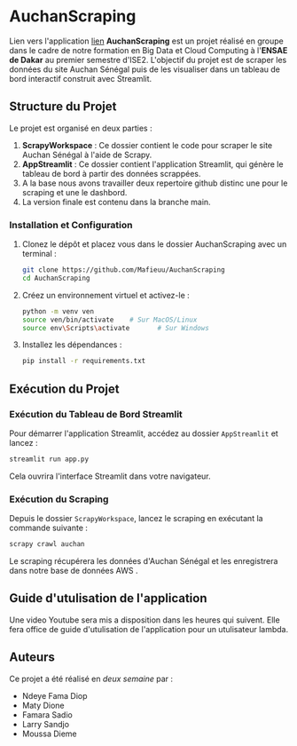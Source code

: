 

# AuchanScraping
Lien vers l'application [lien](https://dashboardauchanscraping.streamlit.app/)
**AuchanScraping** est un projet réalisé en groupe dans le cadre de notre formation en Big Data et Cloud Computing à l'**ENSAE de Dakar** au premier semestre d'ISE2. L'objectif du projet est de scraper les données du site Auchan Sénégal puis de les visualiser dans un tableau de bord interactif construit avec Streamlit. 

## Structure du Projet

Le projet est organisé en deux parties :

1. **ScrapyWorkspace** : Ce dossier contient le code pour scraper le site Auchan Sénégal à l'aide de Scrapy. 
2. **AppStreamlit** : Ce dossier contient l'application Streamlit, qui génère le tableau de bord à partir des données scrappées.
3. A la base nous avons travailler deux repertoire github distinc une pour le scraping et une le dashbord.
4. La version finale est contenu dans la branche main.

### Installation et Configuration

1. Clonez le dépôt et placez vous dans le dossier AuchanScraping avec un terminal  :
   ```bash
   git clone https://github.com/Mafieuu/AuchanScraping
   cd AuchanScraping
   ```

2. Créez un environnement virtuel et activez-le :
   ```bash
   python -m venv ven
   source ven/bin/activate    # Sur MacOS/Linux
   source env\Scripts\activate       # Sur Windows
   ```

3. Installez les dépendances :
   ```bash
   pip install -r requirements.txt
   ```

## Exécution du Projet

###  Exécution du Tableau de Bord Streamlit

Pour démarrer l'application Streamlit, accédez au dossier `AppStreamlit` et lancez :
```bash
streamlit run app.py
```
Cela ouvrira l'interface Streamlit dans votre navigateur.
###  Exécution du Scraping

Depuis le dossier `ScrapyWorkspace`, lancez le scraping en exécutant la commande suivante :
```bash
scrapy crawl auchan
```
Le scraping récupérera les données d'Auchan Sénégal et les enregistrera dans notre base de données AWS .

## Guide d'utulisation de l'application
   Une video Youtube sera mis a disposition dans les heures qui suivent.
   Elle fera office de guide d'utulisation de l'application pour un utulisateur lambda.
## Auteurs

Ce projet a été réalisé en *deux semaine*  par :
- Ndeye Fama Diop
- Maty Dione
- Famara Sadio
- Larry Sandjo
- Moussa Dieme

